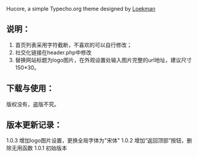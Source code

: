 Hucore, a simple Typecho.org theme designed by [Loekman](https://blog.com.cm)

## 说明：
1. 首页列表采用字符截断，不喜欢的可以自行修改；
2. 社交化链接在header.php中修改
3. 替换网站标题为logo图片，在外观设置处输入图片完整的url地址，建议尺寸150*30。

## 下载与使用：
版权没有，盗版不究。

## 版本更新记录：
1.0.3 增加logo图片设置，更换全局字体为"宋体"
1.0.2 增加“返回顶部”按钮，删除无用函数
1.0.1 初始版本
